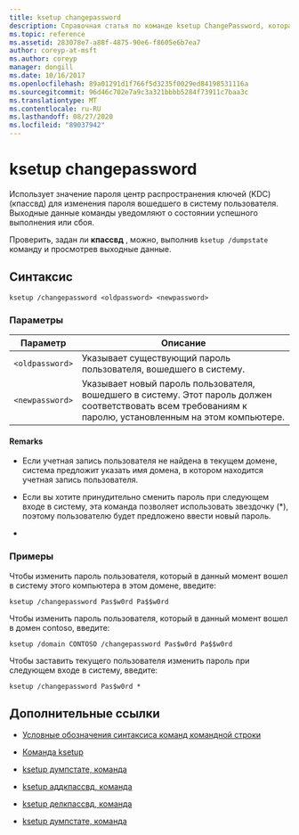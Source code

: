 ```yaml
---
title: ksetup changepassword
description: Справочная статья по команде ksetup ChangePassword, которая использует центр распространения ключей (KDC) Password (кпассвд) для изменения пароля вошедшего в систему пользователя.
ms.topic: reference
ms.assetid: 283078e7-a88f-4875-90e6-f8605e6b7ea7
author: coreyp-at-msft
ms.author: coreyp
manager: dongill
ms.date: 10/16/2017
ms.openlocfilehash: 89a01291d1f766f5d3235f0029ed84198531116a
ms.sourcegitcommit: 96d46c702e7a9c3a321bbbb5284f73911c7baa3c
ms.translationtype: MT
ms.contentlocale: ru-RU
ms.lasthandoff: 08/27/2020
ms.locfileid: "89037942"
---
```

# <a name="ksetup-changepassword"></a>ksetup changepassword

Использует значение пароля центр распространения ключей (KDC) (кпассвд) для изменения пароля вошедшего в систему пользователя. Выходные данные команды уведомляют о состоянии успешного выполнения или сбоя.

Проверить, задан ли **кпассвд** , можно, выполнив `ksetup /dumpstate` команду и просмотрев выходные данные.


## <a name="syntax"></a>Синтаксис

```
ksetup /changepassword <oldpassword> <newpassword>
```

### <a name="parameters"></a>Параметры

| Параметр | Описание |
| --------- | ----------- |
| `<oldpassword>` | Указывает существующий пароль пользователя, вошедшего в систему. |
| `<newpassword>` | Указывает новый пароль пользователя, вошедшего в систему. Этот пароль должен соответствовать всем требованиям к паролю, установленным на этом компьютере. |

#### <a name="remarks"></a>Remarks

- Если учетная запись пользователя не найдена в текущем домене, система предложит указать имя домена, в котором находится учетная запись пользователя.

- Если вы хотите принудительно сменить пароль при следующем входе в систему, эта команда позволяет использовать звездочку (*), поэтому пользователю будет предложено ввести новый пароль.

-

### <a name="examples"></a>Примеры

Чтобы изменить пароль пользователя, который в данный момент вошел в систему этого компьютера в этом домене, введите:

```
ksetup /changepassword Pas$w0rd Pa$$w0rd
```

Чтобы изменить пароль пользователя, который в данный момент вошел в домен contoso, введите:

```
ksetup /domain CONTOSO /changepassword Pas$w0rd Pa$$w0rd
```

Чтобы заставить текущего пользователя изменить пароль при следующем входе в систему, введите:

```
ksetup /changepassword Pas$w0rd *
```

## <a name="additional-references"></a>Дополнительные ссылки

- [Условные обозначения синтаксиса команд командной строки](command-line-syntax-key.md)

- [Команда ksetup](ksetup.md)

- [ksetup думпстате, команда](ksetup-dumpstate.md)

- [ksetup аддкпассвд, команда](ksetup-addkpasswd.md)

- [ksetup делкпассвд, команда](ksetup-delkpasswd.md)

- [ksetup думпстате, команда](ksetup-dumpstate.md)
